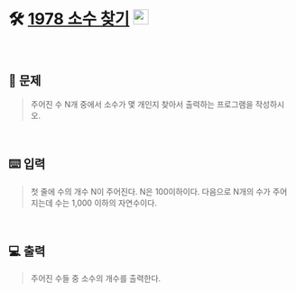 <br>

# 🛠️ [1978 소수 찾기](http://www.acmicpc.net/problem/1978) <img height="27px" width="27px" src="https://static.solved.ac/tier_small/4.svg"/>
<br>

## 📖 문제
>주어진 수 N개 중에서 소수가 몇 개인지 찾아서 출력하는 프로그램을 작성하시오.

<br>

## ⌨️ 입력
>첫 줄에 수의 개수 N이 주어진다. N은 100이하이다. 다음으로 N개의 수가 주어지는데 수는 1,000 이하의 자연수이다.

<br>

## 💻 출력
>주어진 수들 중 소수의 개수를 출력한다.

<br><br>